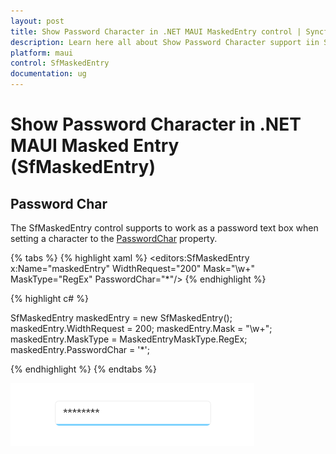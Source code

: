 ```yaml
---
layout: post
title: Show Password Character in .NET MAUI MaskedEntry control | Syncfusion
description: Learn here all about Show Password Character support iin Syncfusion .NET MAUI Masked Entry (SfMaskedEntry) control and more.
platform: maui
control: SfMaskedEntry
documentation: ug 
---
```


# Show Password Character in .NET MAUI Masked Entry (SfMaskedEntry)

## Password Char

The SfMaskedEntry control supports to work as a password text box when setting a character to the [PasswordChar](https://help.syncfusion.com/cr/maui/Syncfusion.Maui.Inputs.SfMaskedEntry.html#Syncfusion_Maui_Inputs_SfMaskedEntry_PasswordChar) property.

{% tabs %}
{% highlight xaml %}
 <editors:SfMaskedEntry x:Name="maskedEntry"
                        WidthRequest="200"
                        Mask="\w+" 
                        MaskType="RegEx" 
                        PasswordChar="*"/>
{% endhighlight %}

{% highlight c# %}

SfMaskedEntry maskedEntry = new SfMaskedEntry();
maskedEntry.WidthRequest = 200;
maskedEntry.Mask = "\w+";
maskedEntry.MaskType = MaskedEntryMaskType.RegEx;
maskedEntry.PasswordChar = '*';

{% endhighlight %}
{% endtabs %}

![Show Password Char](MaskedEntry_Images/MaskedEntry_PasswordChar.png)

